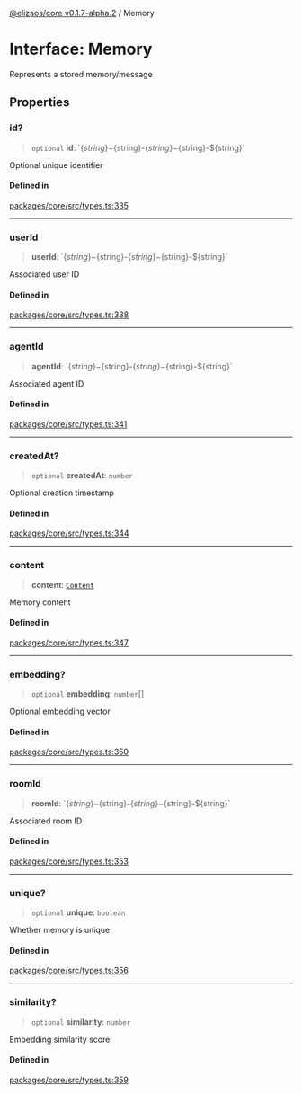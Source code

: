 [@elizaos/core v0.1.7-alpha.2](../index.md) / Memory

# Interface: Memory

Represents a stored memory/message

## Properties

### id?

> `optional` **id**: \`$\{string\}-$\{string\}-$\{string\}-$\{string\}-$\{string\}\`

Optional unique identifier

#### Defined in

[packages/core/src/types.ts:335](https://github.com/elizaos/eliza/blob/main/packages/core/src/types.ts#L335)

***

### userId

> **userId**: \`$\{string\}-$\{string\}-$\{string\}-$\{string\}-$\{string\}\`

Associated user ID

#### Defined in

[packages/core/src/types.ts:338](https://github.com/elizaos/eliza/blob/main/packages/core/src/types.ts#L338)

***

### agentId

> **agentId**: \`$\{string\}-$\{string\}-$\{string\}-$\{string\}-$\{string\}\`

Associated agent ID

#### Defined in

[packages/core/src/types.ts:341](https://github.com/elizaos/eliza/blob/main/packages/core/src/types.ts#L341)

***

### createdAt?

> `optional` **createdAt**: `number`

Optional creation timestamp

#### Defined in

[packages/core/src/types.ts:344](https://github.com/elizaos/eliza/blob/main/packages/core/src/types.ts#L344)

***

### content

> **content**: [`Content`](Content.md)

Memory content

#### Defined in

[packages/core/src/types.ts:347](https://github.com/elizaos/eliza/blob/main/packages/core/src/types.ts#L347)

***

### embedding?

> `optional` **embedding**: `number`[]

Optional embedding vector

#### Defined in

[packages/core/src/types.ts:350](https://github.com/elizaos/eliza/blob/main/packages/core/src/types.ts#L350)

***

### roomId

> **roomId**: \`$\{string\}-$\{string\}-$\{string\}-$\{string\}-$\{string\}\`

Associated room ID

#### Defined in

[packages/core/src/types.ts:353](https://github.com/elizaos/eliza/blob/main/packages/core/src/types.ts#L353)

***

### unique?

> `optional` **unique**: `boolean`

Whether memory is unique

#### Defined in

[packages/core/src/types.ts:356](https://github.com/elizaos/eliza/blob/main/packages/core/src/types.ts#L356)

***

### similarity?

> `optional` **similarity**: `number`

Embedding similarity score

#### Defined in

[packages/core/src/types.ts:359](https://github.com/elizaos/eliza/blob/main/packages/core/src/types.ts#L359)
